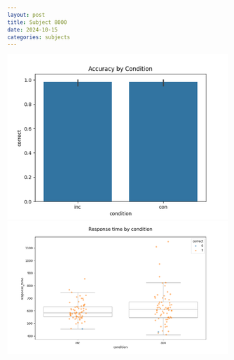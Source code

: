 ```yaml
---
layout: post
title: Subject 8000
date: 2024-10-15
categories: subjects
---
```


![](data/8000/run-14/8000_NF_acc.png)
![](data/8000/run-14/8000_NF_rt.png)
